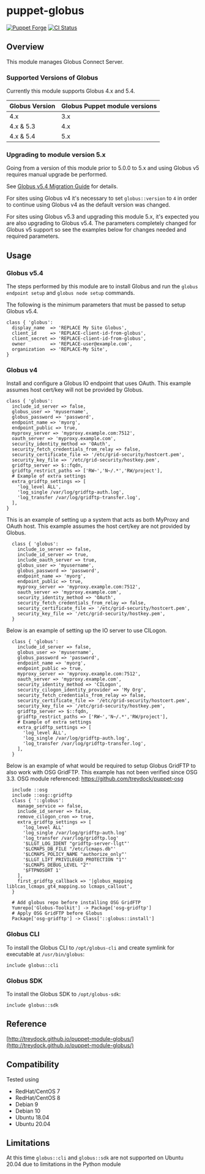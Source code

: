 # puppet-globus

[![Puppet Forge](http://img.shields.io/puppetforge/v/treydock/globus.svg)](https://forge.puppetlabs.com/treydock/globus)
[![CI Status](https://github.com/treydock/puppet-module-globus/workflows/CI/badge.svg?branch=master)](https://github.com/treydock/puppet-module-globus/actions?query=workflow%3ACI)

## Overview

This module manages Globus Connect Server.

### Supported Versions of Globus

Currently this module supports Globus 4.x and 5.4.

| Globus Version | Globus Puppet module versions |
| -------------- | ----------------------------- |
| 4.x            | 3.x                           |
| 4.x & 5.3      | 4.x                           |
| 4.x & 5.4      | 5.x                           |


### Upgrading to module version 5.x

Going from a version of this module prior to 5.0.0 to 5.x and using Globus v5 requires manual upgrade be performed.

See [Globus v5.4 Migration Guide](https://docs.globus.org/globus-connect-server/v5.4/migration-guide/) for details.

For sites using Globus v4 it's necessary to set `globus::version` to `4` in order to continue using Globus v4 as the default version was changed.

For sites using Globus v5.3 and upgrading this module 5.x, it's expected you are also upgrading to Globus v5.4. The parameters completely changed for Globus v5 support so see the examples below for changes needed and required parameters.

## Usage

### Globus v5.4

The steps performed by this module are to install Globus and run the `globus endpoint setup` and `globus node setup` commands.

The following is the minimum parameters that must be passed to setup Globus v5.4.

```puppet
class { 'globus':
  display_name  => 'REPLACE My Site Globus',
  client_id     => 'REPLACE-client-id-from-globus',
  client_secret => 'REPLACE-client-id-from-globus',
  owner         => 'REPLACE-user@example.com',
  organization  => 'REPLACE-My Site',
}
```

### Globus v4

Install and configure a Globus IO endpoint that uses OAuth.  This example assumes host cert/key will not be provided by Globus.

```puppet
class { 'globus':
  include_id_server => false,
  globus_user => 'myusername',
  globus_password => 'password',
  endpoint_name => 'myorg',
  endpoint_public => true,
  myproxy_server => 'myproxy.example.com:7512',
  oauth_server => 'myproxy.example.com',
  security_identity_method => 'OAuth',
  security_fetch_credentials_from_relay => false,
  security_certificate_file => '/etc/grid-security/hostcert.pem',
  security_key_file => '/etc/grid-security/hostkey.pem',
  gridftp_server => $::fqdn,
  gridftp_restrict_paths => ['RW~','N~/.*','RW/project'],
  # Example of extra settings
  extra_gridftp_settings => [
    'log_level ALL',
    'log_single /var/log/gridftp-auth.log',
    'log_transfer /var/log/gridftp-transfer.log',
  ],
}
```

This is an example of setting up a system that acts as both MyProxy and OAuth host.  This example assumes the host cert/key are not provided by Globus.

```puppet
  class { 'globus':
    include_io_server => false,
    include_id_server => true,
    include_oauth_server => true,
    globus_user => 'myusername',
    globus_password => 'password',
    endpoint_name => 'myorg',
    endpoint_public => true,
    myproxy_server => 'myproxy.example.com:7512',
    oauth_server => 'myproxy.example.com',
    security_identity_method => 'OAuth',
    security_fetch_credentials_from_relay => false,
    security_certificate_file => '/etc/grid-security/hostcert.pem',
    security_key_file => '/etc/grid-security/hostkey.pem',
  }
```

Below is an example of setting up the IO server to use CILogon.

```puppet
  class { 'globus':
    include_id_server => false,
    globus_user => 'myusername',
    globus_password => 'password',
    endpoint_name => 'myorg',
    endpoint_public => true,
    myproxy_server => 'myproxy.example.com:7512',
    oauth_server => 'myproxy.example.com',
    security_identity_method => 'CILogon',
    security_cilogon_identity_provider => 'My Org',
    security_fetch_credentials_from_relay => false,
    security_certificate_file => '/etc/grid-security/hostcert.pem',
    security_key_file => '/etc/grid-security/hostkey.pem',
    gridftp_server => $::fqdn,
    gridftp_restrict_paths => ['RW~','N~/.*','RW/project'],
    # Example of extra settings
    extra_gridftp_settings => [
      'log_level ALL',
      'log_single /var/log/gridftp-auth.log',
      'log_transfer /var/log/gridftp-transfer.log',
    ],
  }
```

Below is an example of what would be required to setup Globus GridFTP to also work with OSG GridFTP.  This example has not been verified since OSG 3.3.  OSG module referenced: https://github.com/treydock/puppet-osg

```puppet
  include ::osg
  include ::osg::gridftp
  class { '::globus':
    manage_service => false,
    include_id_server => false,
    remove_cilogon_cron => true,
    extra_gridftp_settings => [
      'log_level ALL'
      'log_single /var/log/gridftp-auth.log'
      'log_transfer /var/log/gridftp.log'
      '$LLGT_LOG_IDENT "gridftp-server-llgt"'
      '$LCMAPS_DB_FILE "/etc/lcmaps.db"'
      '$LCMAPS_POLICY_NAME "authorize_only"'
      '$LLGT_LIFT_PRIVILEGED_PROTECTION "1"'
      '$LCMAPS_DEBUG_LEVEL "2"'
      '$FTPNOSORT 1'
    ],
    first_gridftp_callback => '|globus_mapping liblcas_lcmaps_gt4_mapping.so lcmaps_callout',
  }
  
  # Add globus repo before installing OSG GridFTP
  Yumrepo['Globus-Toolkit'] -> Package['osg-gridftp']
  # Apply OSG GridFTP before Globus
  Package['osg-gridftp'] -> Class['::globus::install']
```

### Globus CLI

To install the Globus CLI to `/opt/globus-cli` and create symlink for executable at `/usr/bin/globus`:

```puppet
include globus::cli
```

### Globus SDK

To install the Globus SDK to `/opt/globus-sdk`:

```puppet
include globus::sdk
```
## Reference

[http://treydock.github.io/puppet-module-globus/](http://treydock.github.io/puppet-module-globus/)

## Compatibility

Tested using

* RedHat/CentOS 7
* RedHat/CentOS 8
* Debian 9
* Debian 10
* Ubuntu 18.04
* Ubuntu 20.04

## Limitations

At this time `globus::cli` and `globus::sdk` are not supported on Ubuntu 20.04 due to limitations in the Python module
